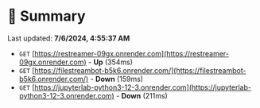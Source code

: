 # 📖 Summary
Last updated: **7/6/2024, 4:55:37 AM**

- `GET` [https://restreamer-09gx.onrender.com](https://restreamer-09gx.onrender.com) - **Up** (354ms)
- `GET` [https://filestreambot-b5k6.onrender.com/](https://filestreambot-b5k6.onrender.com/) - **Down** (159ms)
- `GET` [https://jupyterlab-python3-12-3.onrender.com](https://jupyterlab-python3-12-3.onrender.com) - **Down** (211ms)
